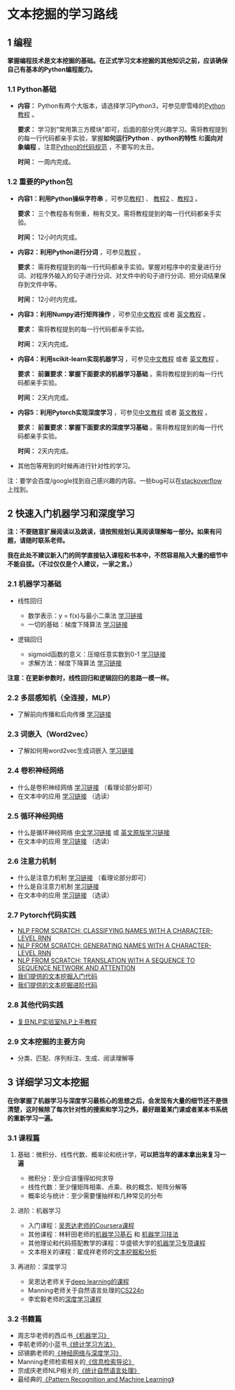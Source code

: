 # 文本挖掘的学习路线

## 1 编程
**掌握编程技术是文本挖掘的基础。在正式学习文本挖掘的其他知识之前，应该确保自己有基本的Python编程能力。**

### 1.1 Python基础

* **内容：** Python有两个大版本，请选择学习Python3，可参见廖雪峰的[Python教程](https://www.liaoxuefeng.com/wiki/0014316089557264a6b348958f449949df42a6d3a2e542c000) 。
   
  **要求：** 学习到"常用第三方模块"即可，后面的部分凭兴趣学习。需将教程提到的每一行代码都亲手实验，掌握**如何运行Python** 、**python的特性** 和**面向对象编程** 。注意[Python的代码规范](https://zh-google-styleguide.readthedocs.io/en/latest/google-python-styleguide/) ，不要写的太丑。

  **时间：** 一周内完成。

### 1.2 重要的Python包

* **内容1：利用Python操纵字符串** ，可参见[教程1](https://www.jianshu.com/p/b758332c44bb) 、 [教程2](https://www.jiqizhixin.com/articles/2020-02-28-2)  、[教程3](https://www.runoob.com/python/python-strings.html) 。
   
  **要求：** 三个教程各有侧重，稍有交叉。需将教程提到的每一行代码都亲手实验。

  **时间：** 12小时内完成。

* **内容2：利用Python进行分词** ，可参见[教程](https://github.com/fxsjy/jieba) 。
   
  **要求：** 需将教程提到的每一行代码都亲手实验。掌握对程序中的变量进行分词、对程序外输入的句子进行分词、对文件中的句子进行分词、把分词结果保存到文件中等。

  **时间：** 12小时内完成。

* **内容3：利用Numpy进行矩阵操作** ，可参见[中文教程](https://blog.csdn.net/xiaoxiangzi222/article/details/53084336) 或者 [英文教程](https://docs.scipy.org/doc/numpy/user/quickstart.html) 。
   
  **要求：** 需将教程提到的每一行代码都亲手实验。

  **时间：** 2天内完成。

* **内容4：利用scikit-learn实现机器学习** ，可参见[中文教程](https://sklearn.apachecn.org/#/docs/master/51) 或者 [英文教程](https://scikit-learn.org/stable/tutorial/index.html) 。
   
  **要求：** **前置要求：掌握下面要求的机器学习基础** 。需将教程提到的每一行代码都亲手实验。

  **时间：** 2天内完成。

* **内容5：利用Pytorch实现深度学习** ，可参见[中文教程](https://www.w3cschool.cn/pytorch/pytorch-5ubt3bby.html) 或者 [英文教程](https://pytorch.org/tutorials/beginner/basics/intro.html) 。
   
  **要求：** **前置要求：掌握下面要求的深度学习基础** 。需将教程提到的每一行代码都亲手实验。

  **时间：** 2天内完成。

* 其他包等用到的时候再进行针对性的学习。

[comment]: <> (5. 学习利用pandas做数据的统计分析。直接跟着[野鸡教程]&#40;https://blog.csdn.net/Yan_Joy/article/details/78095115&#41; 或者[专业教程]&#40;http://pandas.pydata.org/pandas-docs/stable/tutorials.html&#41; 做。（练习时间不超过2天）。)

注：要学会百度/google找到自己感兴趣的内容。一些bug可以在[stackoverflow](https://stackoverflow.com/) 上找到。

## 2 快速入门机器学习和深度学习

**注：不要随意扩展阅读以及跳读，请按照规划认真阅读理解每一部分。如果有问题，请随时联系老师。**

**我在此处不建议新入门的同学直接钻入课程和书本中，不然容易陷入大量的细节中不能自拔。（不过仅仅是个人建议，一家之言。）**

### 2.1 机器学习基础
* 线性回归
  * 数学表示：y = f(x)与最小二乘法 [学习链接](https://zhuanlan.zhihu.com/p/72513104)
  * 一切的基础：梯度下降算法 [学习链接](https://www.cnblogs.com/byrans/p/4700202.html)

* 逻辑回归
  * sigmoid函数的意义：压缩任意实数到0-1 [学习链接](https://zhuanlan.zhihu.com/p/28408516)
  * 求解方法：梯度下降算法 [学习链接](https://zhuanlan.zhihu.com/p/44591359)

**注意：在更新参数时，线性回归和逻辑回归的思路一模一样。**

### 2.2 多层感知机（全连接，MLP）
* 了解前向传播和后向传播 [学习链接](https://zhuanlan.zhihu.com/p/23937778)

### 2.3 词嵌入（Word2vec）
* 了解如何用word2vec生成词嵌入 [学习链接](https://blog.csdn.net/qq_44015059/article/details/105601082)

### 2.4 卷积神经网络
* 什么是卷积神经网络 [学习链接](https://zhuanlan.zhihu.com/p/44464548) （看理论部分即可）
* 在文本中的应用 [学习链接](https://zhuanlan.zhihu.com/p/44614213) （选读）

### 2.5 循环神经网络
* 什么是循环神经网络 [中文学习链接](https://zhuanlan.zhihu.com/p/42717426) 或 [英文原版学习链接](https://colah.github.io/posts/2015-08-Understanding-LSTMs/)
* 在文本中的应用 [学习链接](https://zhuanlan.zhihu.com/p/25928551) （选读）

### 2.6 注意力机制
* 什么是注意力机制 [学习链接](https://zhuanlan.zhihu.com/p/67909876) （看理论部分即可）
* 什么是自注意力机制 [学习链接](https://zhuanlan.zhihu.com/p/484524337)
* 在文本中的应用 [学习链接](https://zhuanlan.zhihu.com/p/25928551) （选读）

### 2.7 Pytorch代码实践
* [NLP FROM SCRATCH: CLASSIFYING NAMES WITH A CHARACTER-LEVEL RNN](https://pytorch.org/tutorials/intermediate/char_rnn_classification_tutorial.html)
* [NLP FROM SCRATCH: GENERATING NAMES WITH A CHARACTER-LEVEL RNN](https://pytorch.org/tutorials/intermediate/char_rnn_generation_tutorial.html)
* [NLP FROM SCRATCH: TRANSLATION WITH A SEQUENCE TO SEQUENCE NETWORK AND ATTENTION](https://pytorch.org/tutorials/intermediate/seq2seq_translation_tutorial.html)
* [我们提供的文本挖掘入门代码](https://github.com/ECNU-Text-Computing/Text-Mining-Start)
* [我们提供的文本挖掘进阶代码](https://github.com/ECNU-Text-Computing/Text-Mining)

### 2.8 其他代码实践
* [复旦NLP实验室NLP上手教程](https://github.com/FudanNLP/nlp-beginner)

### 2.9 文本挖掘的主要方向
* 分类、匹配、序列标注、生成、阅读理解等

## 3 详细学习文本挖掘

**在你掌握了机器学习与深度学习最核心的思想之后，会发现有大量的细节还不是很清楚，这时候除了每次针对性的搜索和学习之外，最好跟着某门课或者某本书系统的重新学习一遍。**

### 3.1 课程篇
1. 基础：微积分、线性代数、概率论和统计学，**可以把当年的课本拿出来复习一遍**
   * 微积分：至少应该懂得如何求导
   * 线性代数：至少懂矩阵相乘、点乘、秩的概念、矩阵分解等
   * 概率论与统计：至少需要懂抽样和几种常见的分布

2. 进阶：机器学习
   * 入门课程：[吴恩达老师的Coursera课程](https://www.bilibili.com/video/BV164411b7dx)
   * 其他课程：林轩田老师的[机器学习基石](https://www.bilibili.com/video/av1624332) 和 [机器学习技法](https://www.bilibili.com/video/av12469267)
   * 其他理论和代码搭配教学的课程：华盛顿大学的[机器学习专项课程](https://www.bilibili.com/video/BV1LW411B7uB)
   * 文本相关的课程：翟成祥老师的[文本挖掘和分析](https://www.bilibili.com/video/BV1Ci4y1u7Qw)
   
3. 再进阶：深度学习
   * 吴恩达老师关于[deep learning的课程](https://www.bilibili.com/video/BV16r4y1Y7jv)
   * Manning老师关于自然语言处理的[CS224n](https://www.bilibili.com/video/av13383754)
   * 李宏毅老师的[深度学习课程](https://www.bilibili.com/video/BV1Wv411h7kN) 

### 3.2 书籍篇
* 周志华老师的西瓜书[《机器学习》](https://item.jd.com/11867803.html)
* 李航老师的小蓝书[《统计学习方法》](https://item.jd.com/12385906.html)
* 邱锡鹏老师的[《神经网络与深度学习》](https://nndl.github.io/)
* Manning老师检索相关的[《信息检索导论》](https://item.jd.com/12554083.html)
* 宗成庆老师NLP相关的[《统计自然语言处理》](https://item.jd.com/12646701.html)
* 最经典的[《Pattern Recognition and Machine Learning》](https://item.jd.com/63186422373.html)